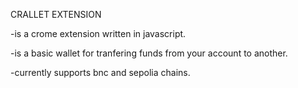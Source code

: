 CRALLET EXTENSION 


-is a crome extension written in javascript.


-is a basic wallet for tranfering funds from your account to another.


-currently supports bnc and sepolia chains.
